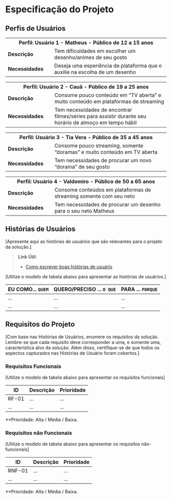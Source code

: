 # Especificação do Projeto

## Perfis de Usuários

<table>
<tbody>
<tr align=center>
<th colspan="2">Perfil: Usuário 1 - Matheus - Público de 12 a 15 anos </th>
</tr>
<tr>
<td width="150px"><b>Descrição</b></td>
<td width="600px">Tem dificuldades em escolher um desenho/animes de seu gosto</td>
</tr>
<tr>
<td><b>Necessidades</b></td>
<td>Deseja uma esperiência de plataforma que o auxilie na escolha de um desenho</td>
</tr>
</tbody>
</table>

<table>
<tbody>
<tr align=center>
<th colspan="2">Perfil: Usuário 2 - Cauã - Público de 19 a 25 anos </th>
</tr>
<tr>
<td width="150px"><b>Descrição</b></td>
<td width="600px">Consome pouco conteúdo em “TV aberta” e muito conteúdo em 
plataformas de streaming</td>
</tr>
<tr>
<td><b>Necessidades</b></td>
<td>Tem necessidades de encontrar filmes/séries para assistir durante 
seu horário de almoço em tempo hábil</td>
</tr>
</tbody>
</table>

<table>
<tbody>
<tr align=center>
<th colspan="2">Perfil: Usuário 3 - Tia Vera - Público de 35 a 45 anos </th>
</tr>
<tr>
<td width="150px"><b>Descrição</b></td>
<td width="600px">Consome pouco streaming, somente “doramas” e muito conteúdo 
em TV aberta</td>
</tr>
<tr>
<td><b>Necessidades</b></td>
<td>Tem necessidades de procurar um novo “dorama” de seu gosto
</td>
</tr>
</tbody>
</table>

<table>
<tbody>
<tr align=center>
<th colspan="2">Perfil: Usuário 4 - Valdomiro - Público de 50 a 65 anos </th>
</tr>
<tr>
<td width="150px"><b>Descrição</b></td>
<td width="600px">Consome conteúdos em plataformas de streaming somente com seu 
neto</td>
</tr>
<tr>
<td><b>Necessidades</b></td>
<td>Tem necessidades de procurar um desenho para o seu neto 
Matheus
</td>
</tr>
</tbody>
</table>

## Histórias de Usuários

[Apresente aqui as histórias de usuários que são relevantes para o projeto da solução.]

> **Link Útil**:
> - [Como escrever boas histórias de usuário](https://medium.com/vertice/como-escrever-boas-users-stories-hist%C3%B3rias-de-usu%C3%A1rios-b29c75043fac)

[Utilize o modelo de tabela abaixo para apresentar as histórias de usuários.]

|EU COMO... `QUEM`   | QUERO/PRECISO ... `O QUE` |PARA ... `PORQUE`                 |
|--------------------|---------------------------|----------------------------------|
| ...                | ...                       | ...                              |
| ...                | ...                       | ...                              |

## Requisitos do Projeto

[Com base nas Histórias de Usuários, enumere os requisitos da solução. Lembre-se que cada requisito deve corresponder a uma, e somente uma, característica alvo da solução. Além disso, certifique-se de que todos os aspectos capturados nas Histórias de Usuário foram cobertos.]

### Requisitos Funcionais

[Utilize o modelo de tabela abaixo para apresentar os requisitos funcionais]

|ID    | Descrição                | Prioridade |
|-------|---------------------------------|----|
| RF-01 |  ...                    | ...   | 
|  ...  |  ...                    | ...   |

**Prioridade: Alta / Média / Baixa. 

### Requisitos não Funcionais

[Utilize o modelo de tabela abaixo para apresentar os requisitos não-funcionais]

|ID      | Descrição               |Prioridade |
|--------|-------------------------|----|
| RNF-01 |  ...                    | ...   | 
| ...    |  ...                    | ...   | 

**Prioridade: Alta / Média / Baixa. 

